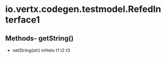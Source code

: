 # io.vertx.codegen.testmodel.RefedInterface1
## Methods- getString()
- setString(str)
mHelo  t1
t2
t3
